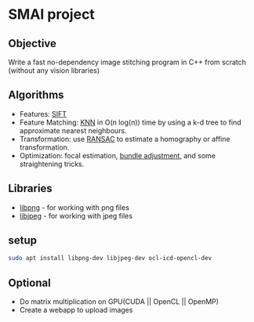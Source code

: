 # SMAI project

## Objective
Write a fast no-dependency image stitching program in C++ from scratch (without any vision libraries)

## Algorithms
+ Features: [SIFT](http://en.wikipedia.org/wiki/Scale-invariant_feature_transform)
+ Feature Matching: [KNN](https://en.wikipedia.org/wiki/K-nearest_neighbors_algorithm) in O(n log(n)) time by using a k-d tree to find approximate nearest neighbours.
+ Transformation: use [RANSAC](http://en.wikipedia.org/wiki/RANSAC) to estimate a homography or affine transformation.
+ Optimization: focal estimation, [bundle adjustment](https://en.wikipedia.org/wiki/Bundle_adjustment), and some straightening tricks.

## Libraries
+ [libpng](http://www.libpng.org/pub/png/libpng.html) - for working with png files
+ [libjpeg](http://libjpeg.sourceforge.net/) - for working with jpeg files

## setup
```bash
sudo apt install libpng-dev libjpeg-dev ocl-icd-opencl-dev
```

## Optional
+ Do matrix multiplication on GPU(CUDA || OpenCL || OpenMP)
+ Create a webapp to upload images
